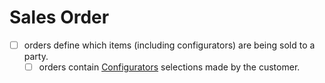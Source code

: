 # Sales Order
- [ ] orders define which items (including configurators) are being sold to a party.
	- [ ] orders contain [Configurators](#Configurators) selections made by the customer.